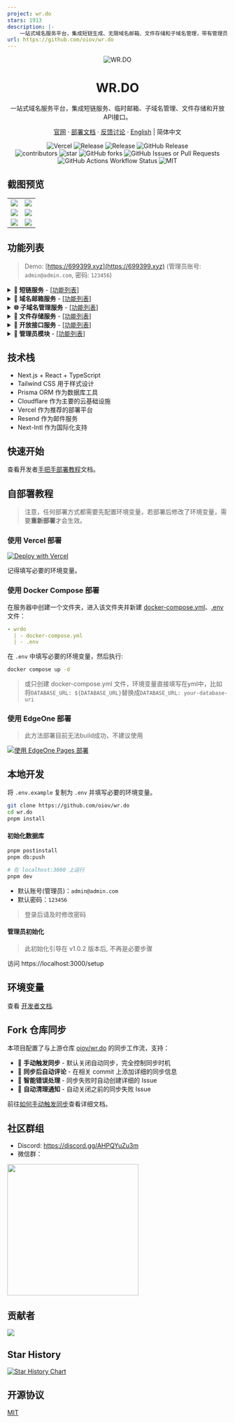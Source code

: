 ```yaml
---
project: wr.do
stars: 1913
description: |-
    一站式域名服务平台，集成短链生成、无限域名邮箱、文件存储和子域名管理，带有管理员面板，支持自部署
url: https://github.com/oiov/wr.do
---
```


<div align="center">
  <img src="https://wr.do/_static/images/x-preview.png" alt="WR.DO" >
  <h1>WR.DO</h1>
  <p>一站式域名服务平台，集成短链服务、临时邮箱、子域名管理、文件存储和开放API接口。</p>
  <p>
    <a href="https://wr.do">官网</a> · <a href="https://wr.do/docs/developer">部署文档</a> · <a href="https://wr.do/feedback">反馈讨论</a> · <a href="/README-en.md">English</a> | 简体中文
  </p>
  <img alt="Vercel" src="https://img.shields.io/badge/vercel-online-55b467?labelColor=black&logo=vercel&style=flat-square">
  <img alt="Release" src="https://img.shields.io/github/actions/workflow/status/oiov/wr.do/docker-build-push.yml?label=release&labelColor=black&logo=githubactions&logoColor=white&style=flat-square">
  <img alt="Release" src="https://img.shields.io/github/release-date/oiov/wr.do?labelColor=black&style=flat-square">
  <img alt="GitHub Release" src="https://img.shields.io/github/v/release/oiov/wr.do?style=flat-square&label=latest"><br>
  <img src="https://img.shields.io/github/contributors/oiov/wr.do?color=c4f042&labelColor=black&style=flat-square" alt="contributors"/>
  <img src="https://img.shields.io/github/stars/oiov/wr.do.svg?logo=github&style=flat-square" alt="star"/>
  <img alt="GitHub forks" src="https://img.shields.io/github/forks/oiov/wr.do?style=flat-square">
  <img alt="GitHub Issues or Pull Requests" src="https://img.shields.io/github/issues/oiov/wr.do?style=flat-square"> <br>
  <img alt="GitHub Actions Workflow Status" src="https://img.shields.io/github/actions/workflow/status/oiov/wr.do/docker-build-push.yml?style=flat-square">
	<img src="https://img.shields.io/github/license/oiov/wr.do?style=flat-square" alt="MIT"/>
</div>

## 截图预览

<table>
  <tr>
    <td><img src="https://wr.do/_static/images/light-preview.png" /></td>
    <td><img src="https://wr.do/_static/images/example_02.png" /></td>
  </tr>
  <tr>
    <td><img src="https://wr.do/_static/images/example_01.png" /></td>
    <td><img src="https://wr.do/_static/images/realtime-globe.png" /></td>
  </tr>
  <tr>
    <td><img src="https://wr.do/_static/images/example_03.png" /></td>
    <td><img src="https://wr.do/_static/images/domains.png" /></td>
  </tr>
</table>


## 功能列表

> Demo: [https://699399.xyz](https://699399.xyz) (管理员账号: `admin@admin.com`, 密码: `123456`)

<details>
<summary><strong> 🔗 短链服务</strong> - <a href="javascript:;">[功能列表]</a></summary>
<ul>
<li>支持自定义短链</li>
<li>支持生成自定义二维码</li>
<li>支持密码保护链接</li>
<li>支持设置过期时间</li>
<li>支持访问统计（实时日志、地图等多维度数据分析）</li>
<li>支持调用 API 创建短链</li>
</ul>
</details>

<details>
<summary><strong> 📮 域名邮箱服务</strong> - <a href="javascript:;">[功能列表]</a></summary>
<ul>
<li>支持创建自定义前缀邮箱</li>
<li>支持过滤未读邮件列表</li>
<li>可创建无限数量邮箱</li>
<li>支持接收无限制邮件 （依赖 Cloudflare Email Worker）</li>
<li>支持发送邮件（依赖 Resend）</li>
<li>支持 Catch-All 配置</li>
<li>支持 Telegram 推送（多频道/群组）</li>
<li>支持调用 API 创建邮箱</li>
<li>支持调用 API 获取收件箱邮件</li>
</ul>
</details>

<details>
<summary><strong>🌐 子域名管理服务</strong> - <a href="javascript:;">[功能列表]</a></summary>
<ul>
<li>支持管理多 Cloudflare 账户下的多个域名的 DNS 记录</li>
<li>支持创建多种 DNS 记录类型（CNAME、A、TXT 等）</li>
<li>支持开启申请模式（用户提交、管理员审批）</li>
<li>支持邮件通知管理员、用户域名申请状态</li>
</ul>
</details>

<details>
<summary><strong>📂 文件存储服务</strong> - <a href="javascript:;">[功能列表]</a></summary>
<ul>
<li>支持多渠道（S3 API）云存储平台（Cloudflare R2、AWS S3、OSS等）
<li>支持单渠道多存储桶配置
<li>动态配置文件上传大小限制
<li>支持拖拽、批量、粘贴上传文件
<li>支持批量删除文件
<li>快捷生成文件短链、二维码
<li>支持部分文件在线预览内容
</ul>
</details>

<details>
<summary><strong>📡 开放接口服务</strong> - <a href="javascript:;">[功能列表]</a></summary>
<ul>
<li>支持调用 API 获取网站元数据
<li>支持调用 API 获取网站截图
<li>支持调用 API 生成网站二维码
<li>支持调用 API 将网站转换为 Markdown、Text
<li>支持生成用户 API Key，用于第三方调用开放接口
</ul>
</details>

<details>
<summary><strong>👑 管理员模块</strong> - <a href="javascript:;">[功能列表]</a></summary>
<ul>
<li>多维度图表展示网站状态
<li>域名服务配置（动态配置各项服务是否启用，包括短链、临时邮箱（收发邮件）
<li>用户列表管理（设置权限、分配使用额度、禁用用户等）
<li>动态配置登录方式 (支持 Google, GitHub, 邮箱验证, 账户密码, LinuxDO)
<li>短链管理（管理所有用户创建的短链）
<li>邮箱管理（管理所有用户创建的临时邮箱）
<li>子域名管理（管理所有用户创建的子域名）
</ul>
</details>

## 技术栈

- Next.js + React + TypeScript
- Tailwind CSS 用于样式设计
- Prisma ORM 作为数据库工具
- Cloudflare 作为主要的云基础设施
- Vercel 作为推荐的部署平台
- Resend 作为邮件服务
- Next-Intl 作为国际化支持

## 快速开始

查看开发者[手把手部署教程](https://wr.do/docs/developer/quick-start-zh)文档。

## 自部署教程

> 注意，任何部署方式都需要先配置环境变量，若部署后修改了环境变量，需要**重新部署**才会生效。

### 使用 Vercel 部署

[![Deploy with Vercel](https://vercel.com/button)](https://vercel.com/new/clone?repository-url=https://github.com/oiov/wr.do.git&project-name=wrdo)

记得填写必要的环境变量。

### 使用 Docker Compose 部署

在服务器中创建一个文件夹，进入该文件夹并新建 [docker-compose.yml](https://github.com/oiov/wr.do/blob/main/docker-compose.yml)、[.env](https://github.com/oiov/wr.do/blob/main/.env.example) 文件：

```yml
- wrdo
  | - docker-compose.yml
  | - .env
```

在 `.env` 中填写必要的环境变量，然后执行: 

```bash
docker compose up -d
```

> 或只创建 docker-compose.yml 文件，环境变量直接填写在yml中，比如将`DATABASE_URL: ${DATABASE_URL}`替换成`DATABASE_URL: your-database-uri`

### 使用 EdgeOne 部署

> 此方法部署目前无法build成功，不建议使用

[![使用 EdgeOne Pages 部署](https://cdnstatic.tencentcs.com/edgeone/pages/deploy.svg)](https://edgeone.ai/pages/new?repository-url=https%3A%2F%2Fgithub.com%2Foiov%2Fwr.do)

## 本地开发

将 `.env.example` 复制为 `.env` 并填写必要的环境变量。

```bash
git clone https://github.com/oiov/wr.do
cd wr.do
pnpm install
```

#### 初始化数据库

```bash
pnpm postinstall
pnpm db:push
```

```bash
# 在 localhost:3000 上运行
pnpm dev
```

- 默认账号(管理员)：`admin@admin.com`
- 默认密码：`123456`

> 登录后请及时修改密码

#### 管理员初始化

> 此初始化引导在 v1.0.2 版本后, 不再是必要步骤

访问 https://localhost:3000/setup

## 环境变量

查看 [开发者文档](https://wr.do/docs/developer).

## Fork 仓库同步

本项目配置了与上游仓库 [oiov/wr.do](https://github.com/oiov/wr.do) 的同步工作流，支持：

- 🔄 **手动触发同步** - 默认关闭自动同步，完全控制同步时机
- 💬 **同步后自动评论** - 在相关 commit 上添加详细的同步信息
- 🚨 **智能错误处理** - 同步失败时自动创建详细的 Issue
- 🧹 **自动清理通知** - 自动关闭之前的同步失败 Issue

前往[如何手动触发同步](https://wr.do/docs/developer/sync)查看详细文档。

## 社区群组

- Discord: https://discord.gg/AHPQYuZu3m
- 微信群：

<img width="300" src="https://wr.do/group" />

## 贡献者

<a href="https://github.com/oiov/wr.do/graphs/contributors">
  <img src="https://contrib.rocks/image?repo=oiov/wr.do" />
</a>

## Star History

<a href="https://star-history.com/#oiov/wr.do&Date">
 <picture>
   <source media="(prefers-color-scheme: dark)" srcset="https://api.star-history.com/svg?repos=oiov/wr.do&type=Date&theme=dark" />
   <source media="(prefers-color-scheme: light)" srcset="https://api.star-history.com/svg?repos=oiov/wr.do&type=Date" />
   <img alt="Star History Chart" src="https://api.star-history.com/svg?repos=oiov/wr.do&type=Date" />
 </picture>
</a>

## 开源协议

[MIT](/LICENSE.md)
